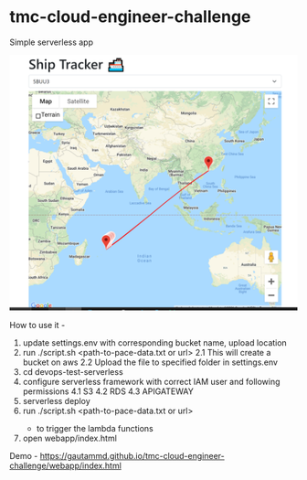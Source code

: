 # tmc-cloud-engineer-challenge

Simple serverless app

![Alt text](webapp/webapp.png?raw=true "frontend")


How to use it -

1. update settings.env with corresponding bucket name, upload location
2. run ./script.sh <path-to-pace-data.txt or url> <output-file-name>
    2.1 This will create a bucket on aws
    2.2 Upload the file to specified folder in settings.env
3. cd devops-test-serverless
4. configure serverless framework with correct IAM user and following permissions
    4.1 S3
    4.2 RDS
    4.3 APIGATEWAY
5. serverless deploy
6. run ./script.sh <path-to-pace-data.txt or url> <output-file-name> 
    - to trigger the lambda functions
7. open webapp/index.html


Demo - https://gautammd.github.io/tmc-cloud-engineer-challenge/webapp/index.html